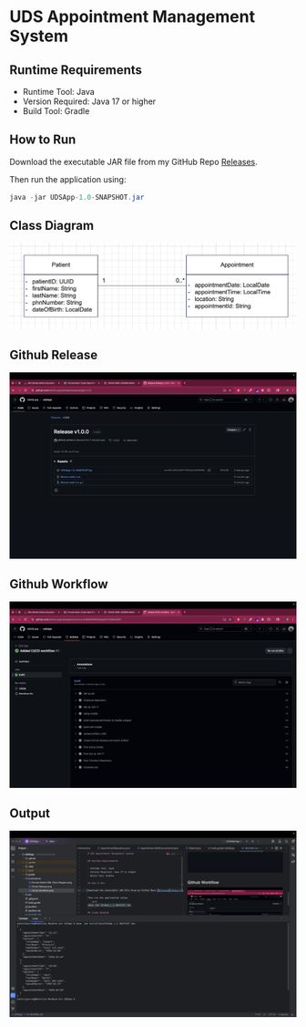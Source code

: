 # UDS Appointment Management System

## Runtime Requirements

- Runtime Tool: Java
- Version Required: Java 17 or higher
- Build Tool: Gradle

## How to Run

Download the executable JAR file from my GitHub Repo [Releases](https://github.com/kshitij-grg/udsApp).

Then run the application using:
```java
java -jar UDSApp-1.0-SNAPSHOT.jar
```
## Class Diagram
![Domain Model UML Class Diagram.png](screenshots/Domain%20Model%20UML%20Class%20Diagram.png)

## Github Release
![Github Release.png](screenshots/Github%20Release.png)

## Github Workflow
![Github Workflow.png](screenshots/Github%20Workflow.png)

## Output
![Output.png](screenshots/Output.png)